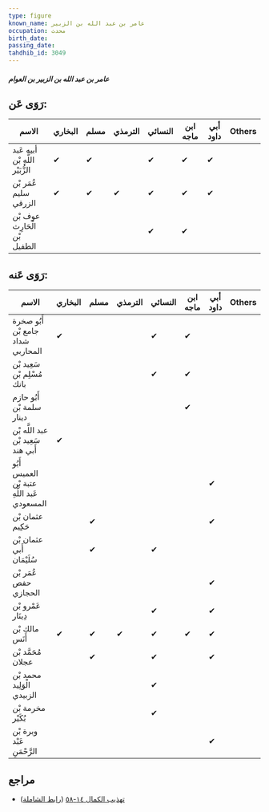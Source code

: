 ```yaml
---
type: figure
known_name: عامر بن عبد الله بن الزبير
occupation: محدث
birth_date:
passing_date:
tahdhib_id: 3049
---
```

##### عامر بن عبد الله بن الزبير بن العوام

## رَوَى عَن:
| الاسم                            | البخاري | مسلم | الترمذي | النسائي | ابن ماجه | أبي داود | Others |
| -------------------------------- | ------- | ---- | ------- | ------- | -------- | -------- | ------ |
| أبيه عَبد اللَّهِ بْن الزُّبَيْر | ✔       | ✔    |         | ✔       | ✔        | ✔        |        |
| عُمَر بْن سليم الزرقي            | ✔       | ✔    | ✔       | ✔       | ✔        | ✔        |        |
| عوف بْن الْحَارِث بْن الطفيل     |         |      |         | ✔       | ✔        |          |        |
## رَوَى عَنه:
| الاسم                                       | البخاري | مسلم | الترمذي | النسائي | ابن ماجه | أبي داود | Others |
| ------------------------------------------- | ------- | ---- | ------- | ------- | -------- | -------- | ------ |
| أَبُو صخرة جامع بْن شداد المحاربي           | ✔       |      |         | ✔       | ✔        |          |        |
| سَعِيد بْن مُسْلِم بْن بانك                 |         |      |         | ✔       | ✔        |          |        |
| أَبُو حازم سلمة بْن دينار                   |         |      |         |         | ✔        |          |        |
| عبد اللَّه بْن سَعِيد بْن أَبي هند          | ✔       |      |         |         |          |          |        |
| أَبُو العميس عتبة بْن عَبد اللَّهِ المسعودي |         |      |         |         |          | ✔        |        |
| عثمان بْن حَكِيم                            |         | ✔    |         |         |          | ✔        |        |
| عثمان بْن أَبي سُلَيْمَان                   |         | ✔    |         | ✔       |          |          |        |
| عُمَر بْن حفص الحجازي                       |         |      |         |         |          | ✔        |        |
| عَمْرو بْن دِينَار                          |         |      |         | ✔       |          | ✔        |        |
| مالك بْن أَنَس                              | ✔       | ✔    | ✔       | ✔       | ✔        | ✔        |        |
| مُحَمَّد بْن عجلان                          |         | ✔    |         | ✔       |          | ✔        |        |
| محمد بْن الْوَلِيد الزبيدي                  |         |      |         | ✔       |          |          |        |
| مخرمة بْن بُكَيْر                           |         |      |         | ✔       |          |          |        |
| وبرة بْن عَبْد الرَّحْمَنِ                  |         |      |         |         |          | ✔        |        |
## مراجع
- [تهذيب الكمال ١٤-٥٨](obsidian://open?vault=Tahdhib-al-Kamal&file=Figures/٣٠٤٩-عامر%20بن%20عبد%20الله%20بن%20الزبير%20بن%20العوام) ([رابط الشاملة](https://shamela.ws/book/3722/6986))